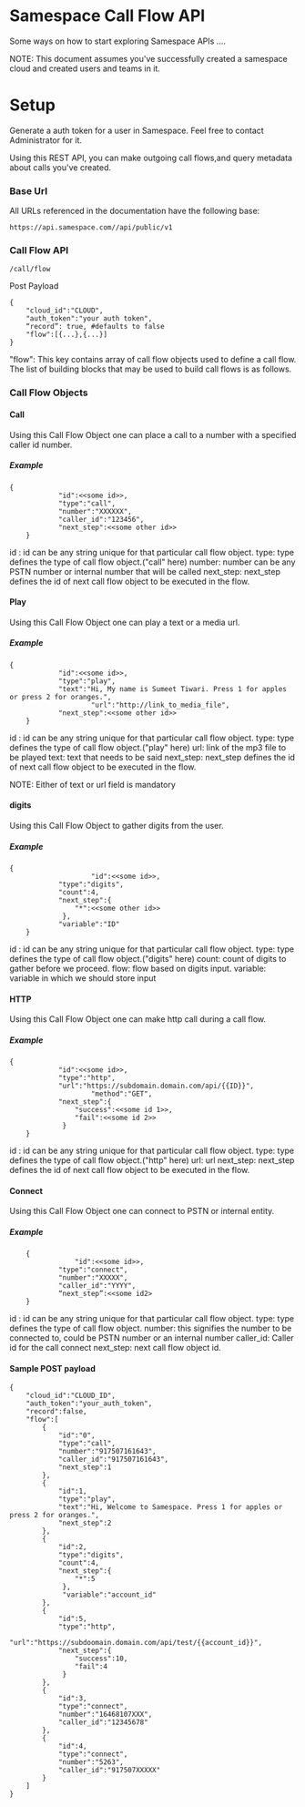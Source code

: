 # Samespace Call Flow API

Some ways on how to start exploring Samespace APIs ....

NOTE: This document assumes you've successfully created a samespace cloud and created users and teams in it.

# Setup

Generate a auth token for a user in Samespace.  Feel free to contact Administrator for it.

Using this REST API, you can make outgoing call flows,and query metadata about calls you've created. 

### Base Url

All URLs referenced in the documentation have the following base:

```https://api.samespace.com//api/public/v1```


### Call Flow API

```/call/flow```

Post Payload

```
{
	"cloud_id":"CLOUD",
	"auth_token":"your auth token",
	“record”: true, #defaults to false
	"flow":[{...},{...}]
}
```

"flow": This key contains array of call flow objects used to define a call flow. The list of building blocks that may be used to build call flows is as follows.

### Call Flow Objects

#### Call

Using this Call Flow Object one can place a call to a number with a  specified caller id number.

##### Example
```
{
			"id":<<some id>>,
			"type":"call",
			"number":"XXXXXX",
			"caller_id":"123456",
			"next_step":<<some other id>>
	}
```
id : id can be any string unique for that particular call flow object.
type: type defines the type of call flow object.("call" here)
number: number can be any PSTN number or internal number that will be called
next_step: next_step defines the id of next call flow object to be executed in the flow.

#### Play

Using this Call Flow Object one can play a text or a media url.

##### Example
```
{
			"id":<<some id>>,
			"type":"play",
			"text":"Hi, My name is Sumeet Tiwari. Press 1 for apples or press 2 for oranges.",
            		"url":"http://link_to_media_file",
			"next_step":<<some other id>>
	}
```
id : id can be any string unique for that particular call flow object.
type: type defines the type of call flow object.("play" here)
url: link of the mp3 file to be played
text: text that needs to be said
next_step: next_step defines the id of next call flow object to be executed in the flow.

NOTE: Either of text or url field is mandatory

#### digits

Using this Call Flow Object to gather digits from the user.

##### Example
```
{
            		"id":<<some id>>,
			"type":"digits",
			"count":4,
			"next_step":{
				"*":<<some other id>>
			 },
			"variable":"ID"
	}
```
id : id can be any string unique for that particular call flow object.
type: type defines the type of call flow object.("digits" here)
count: count of digits to gather before we proceed.
flow: flow based on digits input.
variable: variable in which we should store input

#### HTTP

Using this Call Flow Object one can make http call during a call flow.

##### Example
```
{
			"id":<<some id>>,
			"type":"http",
			"url":"https://subdomain.domain.com/api/{{ID}}",
            		"method":"GET",
			"next_step":{
				"success":<<some id 1>>,
				"fail":<<some id 2>>
			 }
	}
```
id : id can be any string unique for that particular call flow object.
type: type defines the type of call flow object.("http" here)
url: url 
next_step: next_step defines the id of next call flow object to be executed in the flow.

#### Connect

Using this Call Flow Object one can connect to PSTN or internal entity.

##### Example
```
	{
		    	"id":<<some id>>,
			"type":"connect",
			"number":"XXXXX",
			"caller_id":"YYYY",
			“next_step”:<<some id2>
	}
```
id : id can be any string unique for that particular call flow object.
type: type defines the type of call flow object.
number: this signifies the number to be connected to, could be PSTN number or an internal number
caller_id: Caller id for the call connect
next_step: next call flow object id.

#### Sample POST payload
```
{
	"cloud_id":"CLOUD_ID",
	"auth_token":"your_auth_token",
	"record":false,
	"flow":[
		{
			"id":"0",
			"type":"call",
			"number":"917507161643",
			"caller_id":"917507161643",
			"next_step":1
		},
		{
			"id":1,
			"type":"play",
			"text":"Hi, Welcome to Samespace. Press 1 for apples or press 2 for oranges.",
			"next_step":2
		},
		{
			"id":2,
			"type":"digits",
			"count":4,
			"next_step":{
				"*":5
			 },
			 "variable":"account_id"
		},
		{
			"id":5,
			"type":"http",
			"url":"https://subdoomain.domain.com/api/test/{{account_id}}",
			"next_step":{
				"success":10,
				"fail":4
			 }
		},
		{
			"id":3,
			"type":"connect",
			"number":"16468107XXX",
			"caller_id":"12345678"
		},	
		{
			"id":4,
			"type":"connect",
			"number":"5263",
			"caller_id":"917507XXXXX"
		}
	]
}
```
